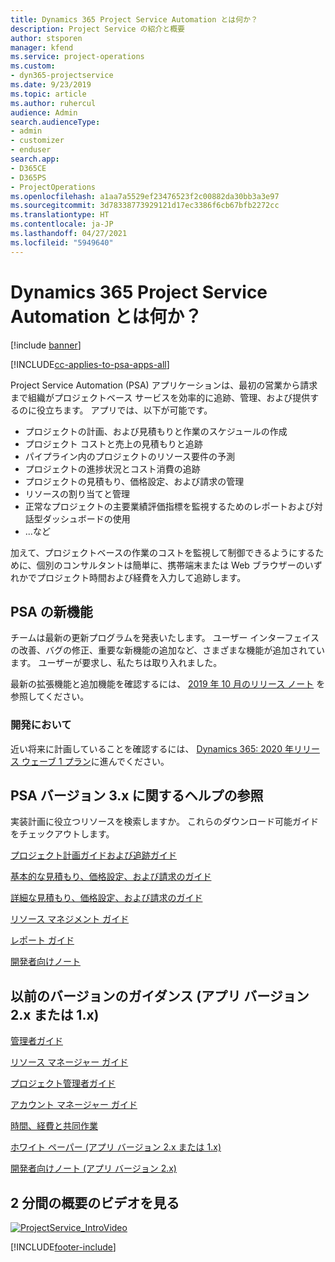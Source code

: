 ```yaml
---
title: Dynamics 365 Project Service Automation とは何か？
description: Project Service の紹介と概要
author: stsporen
manager: kfend
ms.service: project-operations
ms.custom:
- dyn365-projectservice
ms.date: 9/23/2019
ms.topic: article
ms.author: ruhercul
audience: Admin
search.audienceType:
- admin
- customizer
- enduser
search.app:
- D365CE
- D365PS
- ProjectOperations
ms.openlocfilehash: a1aa7a5529ef23476523f2c00882da30bb3a3e97
ms.sourcegitcommit: 3d78338773929121d17ec3386f6cb67bfb2272cc
ms.translationtype: HT
ms.contentlocale: ja-JP
ms.lasthandoff: 04/27/2021
ms.locfileid: "5949640"
---
```

# <a name="what-is-dynamics-365-project-service-automation"></a>Dynamics 365 Project Service Automation とは何か？

[!include [banner](../includes/psa-now-project-operations.md)]

[!INCLUDE[cc-applies-to-psa-apps-all](../includes/cc-applies-to-psa-apps-all.md)]

Project Service Automation (PSA) アプリケーションは、最初の営業から請求まで組織がプロジェクトベース サービスを効率的に追跡、管理、および提供するのに役立ちます。 アプリでは、以下が可能です。

- プロジェクトの計画、および見積もりと作業のスケジュールの作成
- プロジェクト コストと売上の見積もりと追跡
- パイプライン内のプロジェクトのリソース要件の予測
- プロジェクトの進捗状況とコスト消費の追跡
- プロジェクトの見積もり、価格設定、および請求の管理
- リソースの割り当てと管理
- 正常なプロジェクトの主要業績評価指標を監視するためのレポートおよび対話型ダッシュボードの使用
- ...など

加えて、プロジェクトベースの作業のコストを監視して制御できるようにするために、個別のコンサルタントは簡単に、携帯端末または Web ブラウザーのいずれかでプロジェクト時間および経費を入力して追跡します。

## <a name="whats-new-in-psa"></a>PSA の新機能
チームは最新の更新プログラムを発表いたします。 ユーザー インターフェイスの改善、バグの修正、重要な新機能の追加など、さまざまな機能が追加されています。 ユーザーが要求し、私たちは取り入れました。

最新の拡張機能と追加機能を確認するには、 [2019 年 10 月のリリース ノート](/dynamics365-release-plan/2019wave2/index) を参照してください。

### <a name="in-development"></a>開発において
近い将来に計画していることを確認するには、 [Dynamics 365: 2020 年リリース ウェーブ 1 プラン](/dynamics365-release-plan/2020wave1/index)に進んでください。

## <a name="get-help-with-psa-version-3x"></a>PSA バージョン 3.x に関するヘルプの参照
実装計画に役立つリソースを検索しますか。 これらのダウンロード可能ガイドをチェックアウトします。

 [プロジェクト計画ガイドおよび追跡ガイド](../psa/implementation-guides/project-planning-tracking.md)

 [基本的な見積もり、価格設定、および請求のガイド](../psa/implementation-guides/begin-quoting-pricing-billing.md)

 [詳細な見積もり、価格設定、および請求のガイド](../psa/implementation-guides/adv-quoting-pricing-billing.md)

 [リソース マネジメント ガイド](../psa/implementation-guides/resource-management-guide.md)

 [レポート ガイド](../psa/implementation-guides/reporting-guide.md)

 [開発者向けノート](../psa/developer-guides/overview-dev-notes-v3.x.md)

## <a name="guidance-for-earlier-versions-app-version-2x-or-1x"></a>以前のバージョンのガイダンス (アプリ バージョン 2.x または 1.x)
 [管理者ガイド](../psa/admin-guide.md)

 [リソース マネージャー ガイド](../psa/resource-manager-guide.md)

 [プロジェクト管理者ガイド](../psa/project-manager-guide.md)

 [アカウント マネージャー ガイド](../psa/account-manager-guide.md)

 [時間、経費と共同作業](../psa/time-expense-collaboration-guide.md)

 [ホワイト ペーパー (アプリ バージョン 2.x または 1.x)](../psa/white-papers.md)

 [開発者向けノート (アプリ バージョン 2.x)](../psa/developer-guides/add-custom-qoi-forms-v2.x.md)

 ## <a name="watch-a-2-minute-overview-video"></a>2 分間の概要のビデオを見る
 <a name="heroArea"></a> [![ProjectService_IntroVideo](../psa/media/project-service-intro-video.png "ProjectService_IntroVideo")](https://go.microsoft.com/fwlink/p/?LinkId=799457)




[!INCLUDE[footer-include](../includes/footer-banner.md)]